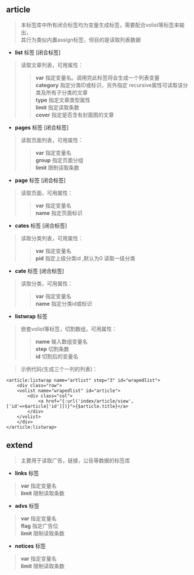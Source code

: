 ## article

> 本标签库中所有闭合标签均为变量生成标签，需要配合volist等标签来输出，<br />其行为类似内置assign标签，但目的是读取列表数据

* **list** 标签 [闭合标签]

> 读取文章列表，可用属性：
>> **var** 指定变量名。调用完此标签将会生成一个列表变量<br />
   **category** 指定分类ID或标识，另外指定 recursive属性可读取该分类及所有子分类的文章<br />
   **type** 指定文章类型属性<br />
   **limit** 指定读取条数<br />
   **cover** 指定是否含有封面图的文章

* **pages** 标签 [闭合标签]

> 读取页面列表，可用属性：
>> **var** 指定变量名<br />
    **group** 指定页面分组<br />
    **limit** 限制读取条数
    
* **page** 标签 [闭合标签]

> 读取页面，可用属性：
>> **var** 指定变量名<br />
    **name** 指定页面标识
    
* **cates** 标签 [闭合标签]

> 读取分类列表，可用属性：
>> **var** 指定变量名<br />
    **pid** 指定上级分类id ,默认为0 读取一级分类
    
* **cate** 标签 [闭合标签]

> 读取分类，可用属性：
>> **var** 指定变量名<br />
    **name** 指定分类id或标识
    
* **listwrap** 标签

> 嵌套volist等标签，切割数组，可用属性：
>> **name** 输入数组变量名<br />
    **step** 切割条数<br />
    **id** 切割后的变量名
    
> 示例代码(生成三个一列的列表)：
```
<article:listwrap name="artlist" step="3" id="wrapedlist">
    <div class="row">
    <volist name="wrapedlist" id="article">
        <div class="col">
            <a href="{:url('index/article/view',['id'=>$article['id']])}">{$article.title}</a>
        </div>
    </volist>
    </div>
</article:listwrap>
```

## extend

> 主要用于读取广告，链接，公告等数据的标签库

* **links** 标签
> **var** 指定变量名<br />
**limit** 限制读取条数

* **advs** 标签
> **var** 指定变量名<br />
**flag** 指定广告位<br />
**limit** 限制读取条数

* **notices** 标签
> **var** 指定变量名<br />
**limit** 限制读取条数